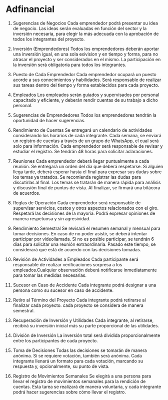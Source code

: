 # Adfinancial
1. Sugerencias de Negocios
Cada emprendedor podrá presentar su idea de negocio. 
Las ideas serán evaluadas en función del sector y la inversión necesaria, para elegir la más adecuada con la aprobación de todos los integrantes del proyecto.

2. Inversión (Emprendedores)
Todos los emprendedores deberán
aportar una inversión igual,
en una sola exivision y en tiempo
y forma, para no atrasar el
proyecto y ser considerados en
el mismo.
La participación en la inversión
será obligatoria para todos los
integrantes.

3. Puesto de Cada Emprendedor
Cada emprendedor ocupará un 
puesto acorde a sus conocimientos 
y habilidades. 
Será responsable de realizar sus 
tareas dentro del tiempo y forma 
establecidos para cada proyecto.

4. Empleados
Los empleados serán guiados y 
supervisados por personal 
capacitado y eficiente, y deberán 
rendir cuentas de su trabajo a 
dicho personal.

5. Sugerencias de Emprendedores
Todos los emprendedores tendrán 
la oportunidad de hacer 
sugerencias.

6. Rendimiento de Cuentas
Se entregará un calendario de 
actividades considerando los 
horarios de cada integrante. 
Cada semana, se enviará un 
registro de cuentas a través 
de un grupo de WhatsApp, 
el cual será solo para 
información. Cada emprendedor 
será responsable de revisar y 
estudiar el registro. 
Se tendrán 48 horas para 
solicitar aclaraciones.

7. Reuniones
Cada emprendedor deberá llegar 
puntualmente a cada reunión. 
Se entregará un orden del día 
que deberá respetarse. 
Si alguien llega tarde, 
deberá esperar hasta el final 
para expresar sus dudas sobre 
los temas ya tratados. 
Se recomienda registrar las 
dudas para discutirlas al final. 
Los temas se tratarán de manera 
rápida para análisis y 
discusión final de puntos de 
vista. Al finalizar, se firmará 
una bitácora de acuerdos.

8. Reglas de Operación
Cada emprendedor será responsable 
de supervisar servicios, costos 
y otros aspectos relacionados 
con el giro. Respetará las 
decisiones de la mayoría. 
Podrá expresar opiniones de 
manera respetuosa y sin 
agresividad.

9. Rendimiento Semestral
Se revisará el resumen semanal 
y mensual para tomar decisiones. 
En caso de no poder asistir, 
se deberá intentar participar 
por videollamada. 
Si no es posible participar, 
se tendrán 6 días para solicitar 
una reunión extraordinaria. 
Pasado este tiempo, 
se considerará que está de 
acuerdo con las decisiones 
tomadas.

10. Revisión de Actividades a 
Empleados
Cada participante será 
responsable de realizar 
verificaciones sorpresa a los 
empleados.Cualquier observación 
deberá notificarse inmediatamente 
para tomar las medidas necesarias.

11. Sucesor en Caso de 
Accidente
Cada integrante podrá designar a 
una persona como su sucesor 
en caso de accidente.

12. Retiro al Término del Proyecto
Cada integrante podrá retirarse 
al finalizar cada proyecto.
cada proyecto se considera 
de manera semestral.

13. Recuperación de Inversión 
y Utilidades
Cada integrante, al retirarse, 
recibirá su inversión inicial 
más su parte proporcional de las 
utilidades.

14. División de Inversión
La inversión total será dividida 
proporcionalmente entre los 
participantes de cada proyecto.

15. Toma de Decisiones
Todas las decisiones se tomarán 
de manera anónima. Si se requiere 
votación, también será anónima. 
Cada integrante llenará un 
formato para cada votación, 
marcando su respuesta y, 
opcionalmente, su punto de vista.

16. Registro de Movimientos 
Semanales
Se elegirá a una persona para 
llevar el registro de movimientos 
semanales para la rendición de 
cuentas. Esta tarea se realizará 
de manera voluntaria, y cada 
integrante podrá hacer 
sugerencias sobre cómo llevar el 
registro.
